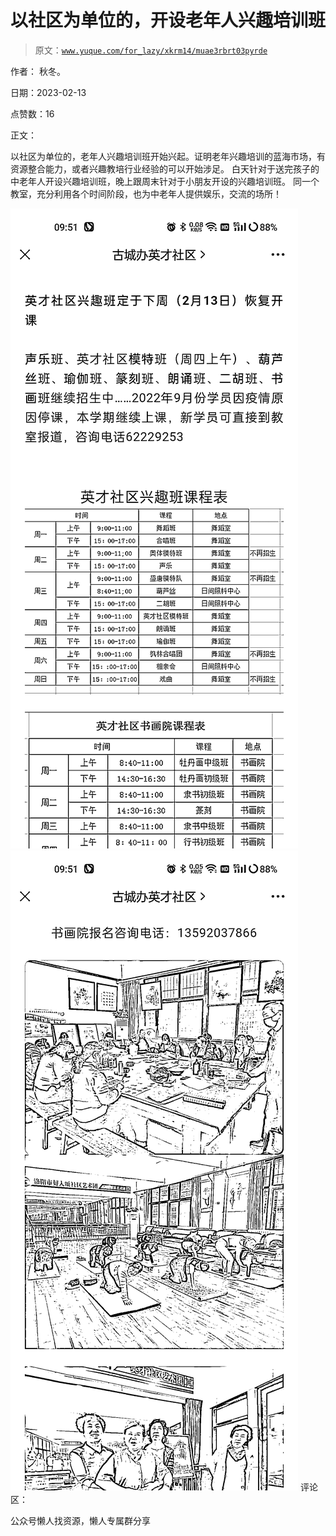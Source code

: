 # 以社区为单位的，开设老年人兴趣培训班

> 原文：[`www.yuque.com/for_lazy/xkrm14/muae3rbrt03pyrde`](https://www.yuque.com/for_lazy/xkrm14/muae3rbrt03pyrde)



作者： 秋冬。



日期：2023-02-13



点赞数：16

<ne-hole id="udcb589a5" data-lake-id="udcb589a5">

正文：



以社区为单位的，老年人兴趣培训班开始兴起。证明老年兴趣培训的蓝海市场，有资源整合能力，或者兴趣教培行业经验的可以开始涉足。 白天针对于送完孩子的中老年人开设兴趣培训班，晚上跟周末针对于小朋友开设的兴趣培训班。 同一个教室，充分利用各个时间阶段，也为中老年人提供娱乐，交流的场所！



![](img/e40929abfeba6caf2ea3c08a9d7c8c42.png)  <ne-p id="uf78d2c3d" data-lake-id="uf78d2c3d">![](img/0c240e1770f7bb9f6408352087f26589.png)  <ne-hole id="u0ac9c5c4" data-lake-id="u0ac9c5c4"><ne-p id="u0d32d9df" data-lake-id="u0d32d9df">评论区：

<ne-hole id="u0d24fc34" data-lake-id="u0d24fc34">

公众号懒人找资源，懒人专属群分享

</ne-hole></ne-hole></ne-p></ne-p></ne-hole>